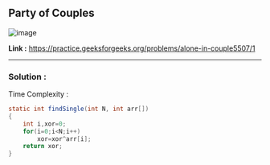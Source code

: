 ## Party of Couples

![image](https://user-images.githubusercontent.com/23376002/170113361-d9ac8ba6-eaec-478f-a270-69688b185297.png)


**Link :** https://practice.geeksforgeeks.org/problems/alone-in-couple5507/1


-----------------------------------------------------------------------------------------------------------------------------------------------------


### Solution :

Time Complexity :


```java
static int findSingle(int N, int arr[])
{
    int i,xor=0;
    for(i=0;i<N;i++)
        xor=xor^arr[i];
    return xor;
}
```

